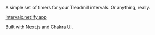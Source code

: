 A simple set of timers for your Treadmill intervals. Or anything, really.

[intervalx.netlify.app](https://intervalx.netlify.app/)

Built with [Next.js](https://nextjs.org/) and [Chakra UI](https://chakra-ui.com/).
